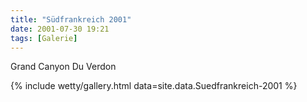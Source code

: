 ```yaml
---
title: "Südfrankreich 2001"
date: 2001-07-30 19:21
tags: [Galerie]
---
```

Grand Canyon Du Verdon 

<!--more-->

{% include wetty/gallery.html data=site.data.Suedfrankreich-2001 %}

